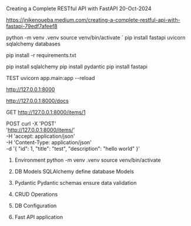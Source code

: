 Creating a Complete RESTful API with FastAPI
20-Oct-2024

https://jnikenoueba.medium.com/creating-a-complete-restful-api-with-fastapi-79edf7afeef8

python -m venv .venv
source venv/bin/activate
`
pip install fastapi uvicorn sqlalchemy databases

pip install -r requirements.txt

pip install sqlalchemy
pip install pydantic
pip install fastapi

TEST
uvicorn app.main:app --reload


http://127.0.0.1:8000

http://127.0.0.1:8000/docs

GET
http://127.0.0.1:8000/items/1

POST
curl -X 'POST' \
  'http://127.0.0.1:8000/items/' \
  -H 'accept: application/json' \
  -H 'Content-Type: application/json' \
  -d '{
  "id": 1,
  "title": "test",
  "description": "hello world"
}'


01. Environment
python -m venv .venv
source venv/bin/activate

02. DB Models
SQLAlchemy	define database Models

03. Pydantic
Pydantic schemas	ensure data validation

04. CRUD Operations

05. DB Configuration

06. Fast API application
